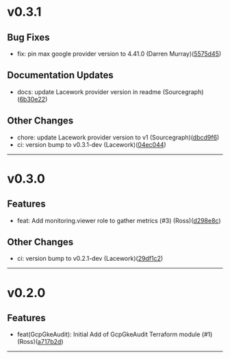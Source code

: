 # v0.3.1

## Bug Fixes
* fix: pin max google provider version to 4.41.0 (Darren Murray)([5575d45](https://github.com/lacework/terraform-gcp-gke-audit-log/commit/5575d45f15cc5c4f743236a80f4f8d3ffd0012e0))
## Documentation Updates
* docs: update Lacework provider version in readme (Sourcegraph)([6b30e22](https://github.com/lacework/terraform-gcp-gke-audit-log/commit/6b30e2217aa2c6a8faff9521584a5961869fe4cb))
## Other Changes
* chore: update Lacework provider version to v1 (Sourcegraph)([dbcd9f6](https://github.com/lacework/terraform-gcp-gke-audit-log/commit/dbcd9f6f6efabbeeca3c03ccf53eb62132e04f79))
* ci: version bump to v0.3.1-dev (Lacework)([04ec044](https://github.com/lacework/terraform-gcp-gke-audit-log/commit/04ec04441ad7be3fc5aa226c0d8d39984e5d9bab))
---
# v0.3.0

## Features
* feat: Add monitoring.viewer role to gather metrics (#3) (Ross)([d298e8c](https://github.com/lacework/terraform-gcp-gke-audit-log/commit/d298e8cd80c4f9664c829000246cdb4d853337a1))
## Other Changes
* ci: version bump to v0.2.1-dev (Lacework)([29df1c2](https://github.com/lacework/terraform-gcp-gke-audit-log/commit/29df1c28e1de56aacb2839043bfcf64d83c17457))
---
# v0.2.0

## Features
* feat(GcpGkeAudit): Initial Add of GcpGkeAudit Terraform module (#1) (Ross)([a717b2d](https://github.com/lacework/terraform-gcp-gke-audit-log/commit/a717b2dd20ed78775dc7888f31d2ff1322ac7f9b))
---
